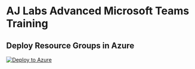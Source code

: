 # AJ Labs Advanced Microsoft Teams Training

## Deploy Resource Groups in Azure
[![Deploy to Azure](https://aka.ms/deploytoazurebutton)](https://portal.azure.com/#create/Microsoft.Template/uri/https%3A%2F%2Fraw.githubusercontent.com/ajlabs110/adv-microsoft-teams-training/main/aj-resource-group.json)

